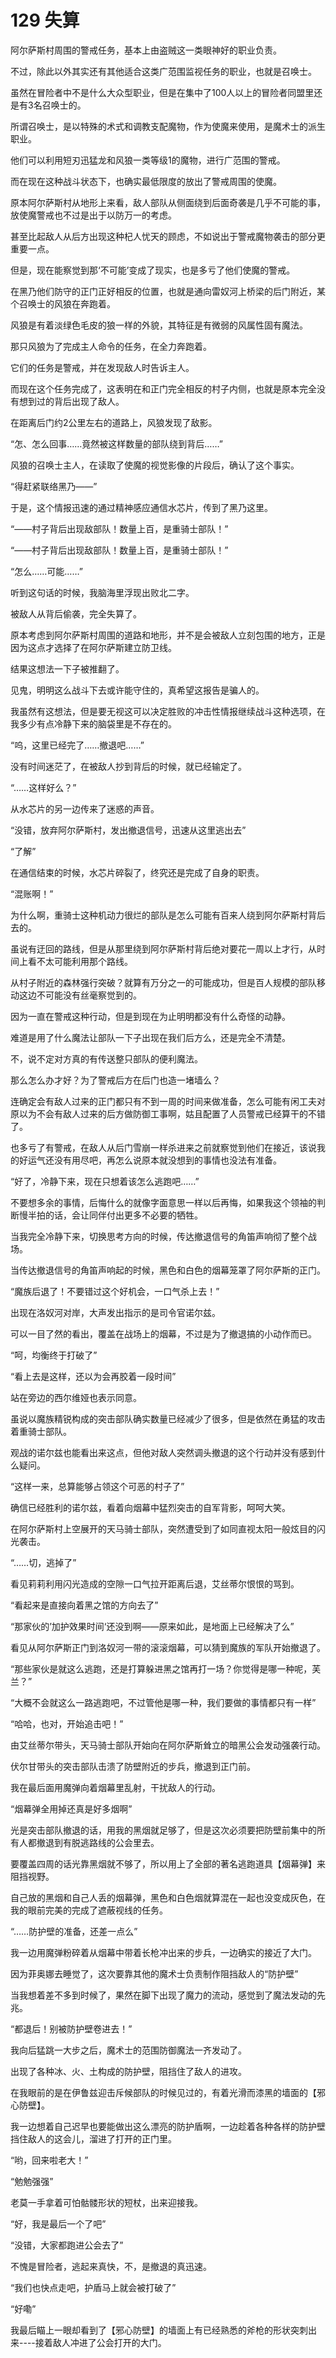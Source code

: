 # 129 失算

阿尔萨斯村周围的警戒任务，基本上由盗贼这一类眼神好的职业负责。

不过，除此以外其实还有其他适合这类广范围监视任务的职业，也就是召唤士。

虽然在冒险者中不是什么大众型职业，但是在集中了100人以上的冒险者同盟里还是有3名召唤士的。

所谓召唤士，是以特殊的术式和调教支配魔物，作为使魔来使用，是魔术士的派生职业。

他们可以利用短刃迅猛龙和风狼一类等级1的魔物，进行广范围的警戒。

而在现在这种战斗状态下，也确实最低限度的放出了警戒周围的使魔。

原本阿尔萨斯村从地形上来看，敌人部队从侧面绕到后面奇袭是几乎不可能的事，放使魔警戒也不过是出于以防万一的考虑。

甚至比起敌人从后方出现这种杞人忧天的顾虑，不如说出于警戒魔物袭击的部分更重要一点。

但是，现在能察觉到那‘不可能’变成了现实，也是多亏了他们使魔的警戒。

在黑乃他们防守的正门正好相反的位置，也就是通向雷奴河上桥梁的后门附近，某个召唤士的风狼在奔跑着。

风狼是有着淡绿色毛皮的狼一样的外貌，其特征是有微弱的风属性固有魔法。

那只风狼为了完成主人命令的任务，在全力奔跑着。

它们的任务是警戒，并在发现敌人时告诉主人。

而现在这个任务完成了，这表明在和正门完全相反的村子内侧，也就是原本完全没有想到过的背后出现了敌人。

在距离后门约2公里左右的道路上，风狼发现了敌影。

“怎、怎么回事……竟然被这样数量的部队绕到背后……”

风狼的召唤士主人，在读取了使魔的视觉影像的片段后，确认了这个事实。

“得赶紧联络黑乃——”

于是，这个情报迅速的通过精神感应通信水芯片，传到了黑乃这里。

“——村子背后出现敌部队！数量上百，是重骑士部队！”

“——村子背后出现敌部队！数量上百，是重骑士部队！”

“怎么……可能……”

听到这句话的时候，我脑海里浮现出败北二字。

被敌人从背后偷袭，完全失算了。

原本考虑到阿尔萨斯村周围的道路和地形，并不是会被敌人立刻包围的地方，正是因为这点才选择了在阿尔萨斯建立防卫线。

结果这想法一下子被推翻了。

见鬼，明明这么战斗下去或许能守住的，真希望这报告是骗人的。

我虽然有这想法，但是要无视这可以决定胜败的冲击性情报继续战斗这种选项，在我多少有点冷静下来的脑袋里是不存在的。

“呜，这里已经完了……撤退吧……”

没有时间迷茫了，在被敌人抄到背后的时候，就已经输定了。

“……这样好么？”

从水芯片的另一边传来了迷惑的声音。

“没错，放弃阿尔萨斯村，发出撤退信号，迅速从这里逃出去”

“了解”

在通信结束的时候，水芯片碎裂了，终究还是完成了自身的职责。

“混账啊！”

为什么啊，重骑士这种机动力很烂的部队是怎么可能有百来人绕到阿尔萨斯村背后去的。

虽说有迂回的路线，但是从那里绕到阿尔萨斯村背后绝对要花一周以上才行，从时间上看不太可能利用那个路线。

从村子附近的森林强行突破？就算有万分之一的可能成功，但是百人规模的部队移动这边不可能没有丝毫察觉到的。

因为一直在警戒这种行动，但是到现在为止明明都没有什么奇怪的动静。

难道是用了什么魔法让部队一下子出现在我们后方么，还是完全不清楚。

不，说不定对方真的有传送整只部队的便利魔法。

那么怎么办才好？为了警戒后方在后门也造一堵墙么？

连确定会有敌人过来的正门都只有不到一周的时间来做准备，怎么可能有闲工夫对原以为不会有敌人过来的后方做防御工事啊，姑且配置了人员警戒已经算干的不错了。

也多亏了有警戒，在敌人从后门雪崩一样杀进来之前就察觉到他们在接近，该说我的好运气还没有用尽吧，再怎么说原本就没想到的事情也没法有准备。

“好了，冷静下来，现在只想着该怎么逃跑吧……”

不要想多余的事情，后悔什么的就像字面意思一样以后再悔，如果我这个领袖的判断慢半拍的话，会让同伴付出更多不必要的牺牲。

当我完全冷静下来，切换思考方向的时候，传达撤退信号的角笛声响彻了整个战场。

当传达撤退信号的角笛声响起的时候，黑色和白色的烟幕笼罩了阿尔萨斯的正门。

“魔族后退了！不要错过这个好机会，一口气杀上去！”

出现在洛奴河对岸，大声发出指示的是司令官诺尔兹。

可以一目了然的看出，覆盖在战场上的烟幕，不过是为了撤退搞的小动作而已。

“呵，均衡终于打破了”

“看上去是这样，还以为会再胶着一段时间”

站在旁边的西尔维娅也表示同意。

虽说以魔族精锐构成的突击部队确实数量已经减少了很多，但是依然在勇猛的攻击着重骑士部队。

观战的诺尔兹也能看出来这点，但他对敌人突然调头撤退的这个行动并没有感到什么疑问。

“这样一来，总算能够占领这个可恶的村子了”

确信已经胜利的诺尔兹，看着向烟幕中猛烈突击的自军背影，呵呵大笑。

在阿尔萨斯村上空展开的天马骑士部队，突然遭受到了如同直视太阳一般炫目的闪光袭击。

“……切，逃掉了”

看见莉莉利用闪光造成的空隙一口气拉开距离后退，艾丝蒂尔恨恨的骂到。

“看起来是直接向着黑之馆的方向去了”

“那家伙的’加护效果时间‘还没到啊——原来如此，是地面上已经解决了么”

看见从阿尔萨斯正门到洛奴河一带的滚滚烟幕，可以猜到魔族的军队开始撤退了。

“那些家伙是就这么逃跑，还是打算躲进黑之馆再打一场？你觉得是哪一种呢，芙兰？”

“大概不会就这么一路逃跑吧，不过管他是哪一种，我们要做的事情都只有一样”

“哈哈，也对，开始追击吧！”

由艾丝蒂尔带头，天马骑士部队开始向在阿尔萨斯耸立的暗黑公会发动强袭行动。

伏尔甘带头的突击部队击溃了防壁附近的步兵，撤退到正门前。

我在最后面用魔弹向着烟幕里乱射，干扰敌人的行动。

“烟幕弹全用掉还真是好多烟啊”

光是突击部队撤退的话，用我的黑烟就足够了，但是这次必须要把防壁前集中的所有人都撤退到有脱逃路线的公会里去。

要覆盖四周的话光靠黑烟就不够了，所以用上了全部的著名逃跑道具【烟幕弹】来阻挡视野。

自己放的黑烟和自己人丢的烟幕弹，黑色和白色烟就算混在一起也没变成灰色，在我的眼前完美的完成了遮蔽视线的任务。

“……防护壁的准备，还差一点么”

我一边用魔弹粉碎着从烟幕中带着长枪冲出来的步兵，一边确实的接近了大门。

因为菲奥娜去睡觉了，这次要靠其他的魔术士负责制作阻挡敌人的“防护壁”

当我想着差不多到时候了，果然在脚下出现了魔力的流动，感觉到了魔法发动的先兆。

“都退后！别被防护壁卷进去！”

我向后猛跳一大步之后，魔术士的范围防御魔法一齐发动了。

出现了各种冰、火、土构成的防护壁，阻挡住了敌人的进攻。

在我眼前的是在伊鲁兹迎击斥候部队的时候见过的，有着光滑而漆黑的墙面的【邪心防壁】。

我一边想着自己迟早也要能做出这么漂亮的防护盾啊，一边趁着各种各样的防护壁挡住敌人的这会儿，溜进了打开的正门里。

“哟，回来啦老大！”

“勉勉强强”

老莫一手拿着可怕骷髅形状的短杖，出来迎接我。

“好，我是最后一个了吧”

“没错，大家都跑进公会去了”

不愧是冒险者，逃起来真快，不，是撤退的真迅速。

“我们也快点走吧，护盾马上就会被打破了”

“好嘞”

我最后瞄上一眼却看到了【邪心防壁】的墙面上有已经熟悉的斧枪的形状突刺出来----接着敌人冲进了公会打开的大门。
